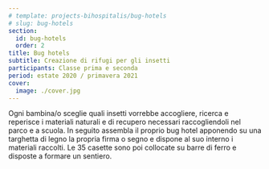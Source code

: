 ```yaml
---
# template: projects-bihospitalis/bug-hotels
# slug: bug-hotels
section:
  id: bug-hotels
  order: 2
title: Bug hotels
subtitle: Creazione di rifugi per gli insetti
participants: Classe prima e seconda
period: estate 2020 / primavera 2021
cover:
  image: ./cover.jpg
---
```


Ogni bambina/o sceglie quali insetti vorrebbe accogliere, ricerca e reperisce i materiali naturali e di recupero necessari raccogliendoli nel parco e a scuola. In seguito assembla il proprio bug hotel apponendo su una targhetta di legno la propria firma o segno e dispone al suo interno i materiali raccolti. Le 35 casette sono poi collocate su barre di ferro e disposte a formare un sentiero.
